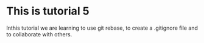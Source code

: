 # This is tutorial 5
Inthis tutorial we are learning to use git rebase, to create a .gitignore file and to collaborate with others.